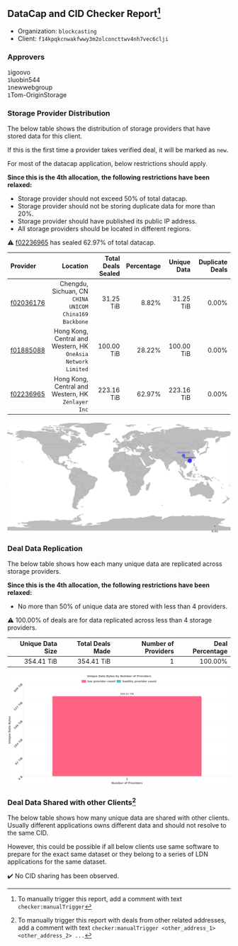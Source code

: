 ## DataCap and CID Checker Report[^1]
 - Organization: `blockcasting`
 - Client: `f14kpqkcnwakfwwy3m2olconcttwv4nh7vec6clji`
### Approvers
`1`igoovo<br/>`1`luobin544<br/>`1`newwebgroup<br/>`1`Tom-OriginStorage


### Storage Provider Distribution
The below table shows the distribution of storage providers that have stored data for this client.

If this is the first time a provider takes verified deal, it will be marked as `new`.

For most of the datacap application, below restrictions should apply.

**Since this is the 4th allocation, the following restrictions have been relaxed:**
 - Storage provider should not exceed 50% of total datacap.
 - Storage provider should not be storing duplicate data for more than 20%.
 - Storage provider should have published its public IP address.
 - All storage providers should be located in different regions.

⚠️ [f02236965](https://filfox.info/en/address/f02236965) has sealed 62.97% of total datacap.

| Provider                                              |                                                         Location | Total Deals Sealed | Percentage | Unique Data | Duplicate Deals |
| :---------------------------------------------------- | ---------------------------------------------------------------: | -----------------: | ---------: | ----------: | --------------: |
| [f02036176](https://filfox.info/en/address/f02036176) |        Chengdu, Sichuan, CN<br/>`CHINA UNICOM China169 Backbone` |          31.25 TiB |      8.82% |   31.25 TiB |           0.00% |
| [f01885088](https://filfox.info/en/address/f01885088) | Hong Kong, Central and Western, HK<br/>`OneAsia Network Limited` |         100.00 TiB |     28.22% |  100.00 TiB |           0.00% |
| [f02236965](https://filfox.info/en/address/f02236965) |            Hong Kong, Central and Western, HK<br/>`Zenlayer Inc` |         223.16 TiB |     62.97% |  223.16 TiB |           0.00% |

<img src="https://raw.githubusercontent.com/data-preservation-programs/filplus-checker-assets/main/filecoin-project/filecoin-plus-large-datasets/issues/932/1698947441523.png"/>

### Deal Data Replication
The below table shows how each many unique data are replicated across storage providers.


**Since this is the 4th allocation, the following restrictions have been relaxed:**
- No more than 50% of unique data are stored with less than 4 providers.

⚠️ 100.00% of deals are for data replicated across less than 4 storage providers.

| Unique Data Size | Total Deals Made | Number of Providers | Deal Percentage |
| ---------------: | ---------------: | ------------------: | --------------: |
|       354.41 TiB |       354.41 TiB |                   1 |         100.00% |

<img src="https://raw.githubusercontent.com/data-preservation-programs/filplus-checker-assets/main/filecoin-project/filecoin-plus-large-datasets/issues/932/1698947442246.png"/>

### Deal Data Shared with other Clients[^3]
The below table shows how many unique data are shared with other clients.
Usually different applications owns different data and should not resolve to the same CID.

However, this could be possible if all below clients use same software to prepare for the exact same dataset or they belong to a series of LDN applications for the same dataset.

✔️ No CID sharing has been observed.

[^1]: To manually trigger this report, add a comment with text `checker:manualTrigger`

[^2]: Deals from those addresses are combined into this report as they are specified with `checker:manualTrigger`

[^3]: To manually trigger this report with deals from other related addresses, add a comment with text `checker:manualTrigger <other_address_1> <other_address_2> ...`
